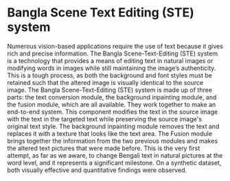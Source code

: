 # Bangla Scene Text Editing (STE) system

Numerous vision-based applications require the use of text because it gives rich and precise information. The Bangla Scene-Text-Editing (STE) system is a technology that provides a means of editing text in natural images or modifying words in images while still maintaining the image’s authenticity. This is a tough process, as both the background and font styles must be retained such that the altered image is visually identical to the source image. The Bangla Scene-Text-Editing (STE) system is made up of three parts: the text conversion module, the background inpainting module, and the fusion module, which are all available. They work together to make an end-to-end system. This component modifies the text in the source image with the text in the targeted text while preserving the source image's original text style. The background inpainting module removes the text and replaces it with a texture that looks like the text area. The Fusion module brings together the information from the two previous modules and makes the altered text pictures that were made before. This is the very first attempt, as far as we aware, to change Bengali text in natural pictures at the word level, and it represents a significant milestone. On a synthetic dataset, both visually effective and quantitative findings were observed.

